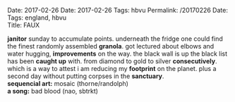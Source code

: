 Date: 2017-02-26
Date: 2017-02-26
Tags: hbvu
Permalink: /20170226
Date: 
Tags: england, hbvu  
Title: FAUX  
  
**janitor** sunday to accumulate points. underneath the fridge one could find the finest randomly assembled **granola**. got lectured about elbows and water hugging, **improvements** on the way. the black wall is up the black list has been **caught up** with. from diamond to gold to silver **consecutively**. which is a way to attest i am reducing my **footprint** on the planet. plus a second day without putting corpses in the **sanctuary**.  
**sequencial art:** mosaic (thorne/randolph)  
**a song:** bad blood (nao, sbtrkt)  
